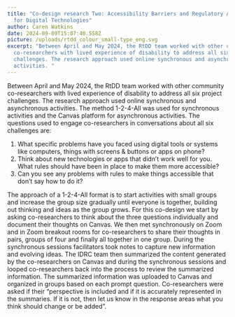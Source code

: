 ```yaml
---
title: "Co-design research Two: Accessibility Barriers and Regulatory Approaches
  for Digital Technologies"
author: Caren Watkins
date: 2024-09-09T15:07:40.558Z
picture: /uploads/rtdd_colour_small-type_eng.svg
excerpt: "Between April and May 2024, the RtDD team worked with other community
  co-researchers with lived experience of disability to address all six project
  challenges. The research approach used online synchronous and asynchronous
  activities. "
---
```

Between April and May 2024, the RtDD team worked with other community co-researchers with lived experience of disability to address all six project challenges. The research approach used online synchronous and asynchronous activities. The method 1-2-4-All was used for synchronous activities and the Canvas platform for asynchronous activities. The questions used to engage co-researchers in conversations about all six challenges are: 

1. What specific problems have you faced using digital tools or systems like computers, things with screens & buttons or apps on phone?
2. Think about new technologies or apps that didn’t work well for you. What rules should have been in place to make them more accessible?
3. Can you see any problems with rules to make things accessible that don’t say how to do it?

The approach of a 1-2-4-All format is to start activities with small groups and increase the group size gradually until everyone is together, building out thinking and ideas as the group grows. For this co-design we start by asking co-researchers to think about the three questions individually and document their thoughts on Canvas. We then met synchronously on Zoom and in Zoom breakout rooms for co-researchers to share their thoughts in pairs, groups of four and finally all together in one group. During the synchronous sessions facilitators took notes to capture new information and evolving ideas. The IDRC team then summarized the content generated by the co-researchers on Canvas and during the synchronous sessions and looped co-researchers back into the process to review the summarized information. The summarized information was uploaded to Canvas and organized in groups based on each prompt question. Co-researchers were asked if their “perspective is included and if it is accurately represented in the summaries. If it is not, then let us know in the response areas what you think should change or be added”.
